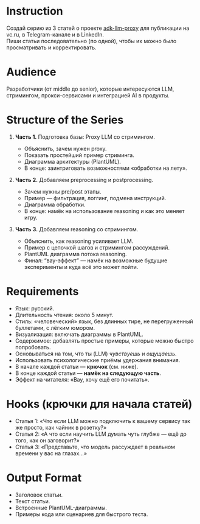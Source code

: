  # Instruction
  Создай серию из 3 статей о проекте [adk-llm-proxy](https://github.com/mshogin/adk-llm-proxy) для публикации на vc.ru, в 
  Telegram-канале и в LinkedIn.  
  Пиши статьи последовательно (по одной), чтобы их можно было просматривать и корректировать.

  # Audience
  Разработчики (от middle до senior), которые интересуются LLM, стримингом, прокси-сервисами и интеграцией AI в продукты.

  # Structure of the Series
  1. **Часть 1.** Подготовка базы: Proxy LLM со стримингом.  
     - Объяснить, зачем нужен proxy.  
     - Показать простейший пример стриминга.  
     - Диаграмма архитектуры (PlantUML).  
     - В конце: заинтриговать возможностями «обработки на лету».  

  2. **Часть 2.** Добавляем preprocessing и postprocessing.  
     - Зачем нужны pre/post этапы.  
     - Пример — фильтрация, логгинг, подмена инструкций.  
     - Диаграмма обработки.  
     - В конце: намёк на использование reasoning и как это меняет игру.  

  3. **Часть 3.** Добавляем reasoning со стримингом.  
     - Объяснить, как reasoning усиливает LLM.  
     - Пример с цепочкой шагов и стримингом рассуждений.  
     - PlantUML диаграмма потока reasoning.  
     - Финал: “вау-эффект” — намёк на возможные будущие эксперименты и куда всё это может пойти.  

  # Requirements
  - Язык: русский.  
  - Длительность чтения: около 5 минут.  
  - Стиль: «человеческий» язык, без длинных тире, не перегруженный буллетами, с лёгким юмором.  
  - Визуализация: включать диаграммы в PlantUML.  
  - Содержимое: добавлять простые примеры, которые можно быстро попробовать.  
  - Основываться на том, что ты (LLM) *чувствуешь* и *ощущаешь*.  
  - Использовать психологические приёмы удержания внимания.  
  - В начале каждой статьи — **крючок** (см. ниже).  
  - В конце каждой статьи — **намёк на следующую часть**.  
  - Эффект на читателя: «Вау, хочу ещё его почитать».  

  # Hooks (крючки для начала статей)
  - Статья 1: «Что если LLM можно подключить к вашему сервису так же просто, как чайник в розетку?»  
  - Статья 2: «А что если научить LLM думать чуть глубже — ещё до того, как он заговорит?»  
  - Статья 3: «Представьте, что модель рассуждает в реальном времени у вас на глазах…»  

  # Output Format
  - Заголовок статьи.  
  - Текст статьи.  
  - Встроенные PlantUML-диаграммы.  
  - Примеры кода или сценариев для быстрого теста.
